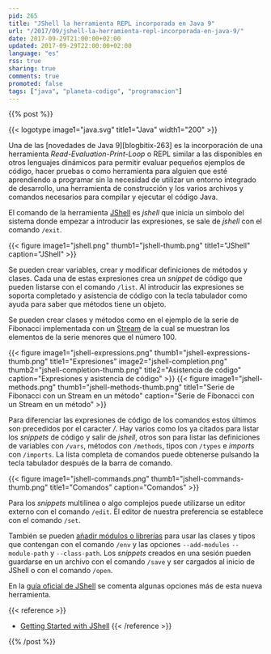 ```yaml
---
pid: 265
title: "JShell la herramienta REPL incorporada en Java 9"
url: "/2017/09/jshell-la-herramienta-repl-incorporada-en-java-9/"
date: 2017-09-29T21:00:00+02:00
updated: 2017-09-29T22:00:00+02:00
language: "es"
rss: true
sharing: true
comments: true
promoted: false
tags: ["java", "planeta-codigo", "programacion"]
---
```


{{% post %}}

{{< logotype image1="java.svg" title1="Java" width1="200" >}}

Una de las [novedades de Java 9][blogbitix-263] es la incorporación de una herramienta _Read-Evaluation-Print-Loop_ o REPL similar a las disponibles en otros lenguajes dinámicos para permitir evaluar pequeños ejemplos de código, hacer pruebas o como herramienta para alguien que esté aprendiendo a programar sin la necesidad de utilizar un entorno integrado de desarrollo, una herramienta de construcción y los varios archivos y comandos necesarios para compilar y ejecutar el código Java.

El comando de la herramienta [JShell](https://docs.oracle.com/javase/9/jshell/introduction-jshell.htm) es _jshell_ que inicia un símbolo del sistema donde empezar a introducir las expresiones, se sale de _jshell_ con el comando <code>/exit</code>.

<div class="media">
    {{< figure
        image1="jshell.png" thumb1="jshell-thumb.png" title1="JShell"
        caption="JShell" >}}
</div>

Se pueden crear variables, crear y modificar definiciones de métodos y clases. Cada una de estas expresiones crea un _snippet_ de código que pueden listarse con el comando <code>/list</code>. Al introducir las expresiones se soporta completado y asistencia de código con la tecla tabulador como ayuda para saber que métodos tiene un objeto.

Se pueden crear clases y métodos como en el ejemplo de la serie de Fibonacci implementada con un [Stream](https://docs.oracle.com/javase/9/docs/api/java/util/stream/Stream.html) de la cual se muestran los elementos de la serie menores que el número 100.

<div class="media">
    {{< figure
        image1="jshell-expressions.png" thumb1="jshell-expressions-thumb.png" title1="Expresiones"
        image2="jshell-completion.png" thumb2="jshell-completion-thumb.png" title2="Asistencia de código"        
        caption="Expresiones y asistencia de código" >}}
    {{< figure
        image1="jshell-methods.png" thumb1="jshell-methods-thumb.png" title1="Serie de Fibonacci con un Stream en un método"
        caption="Serie de Fibonacci con un Stream en un método" >}}
</div>

Para diferenciar las expresiones de código de los comandos estos últimos son precedidos por el caracter _/_. Hay varios como los ya citados para listar los _snippets_ de código y salir de _jshell_, otros son para listar las definiciones de variables con <code>/vars</code>, métodos con <code>/methods</code>, tipos con <code>/types</code> e _imports_ con <code>/imports</code>. La lista completa de comandos puede obtenerse pulsando la tecla tabulador después de la barra de comando.

<div class="media">
    {{< figure
        image1="jshell-commands.png" thumb1="jshell-commands-thumb.png" title1="Comandos"
        caption="Comandos" >}}
</div>

Para los _snippets_ multilínea o algo complejos puede utilizarse un editor externo con el comando <code>/edit</code>. El editor de nuestra preferencia se establece con el comando <code>/set</code>.

También se pueden [añadir módulos o librerías](https://docs.oracle.com/javase/9/jshell/external-code.htm) para usar las clases y tipos que contengan con el comando <code>/env</code> y las opciones <code>--add-modules</code>  <code>--module-path</code> y <code>--class-path</code>. Los _snippets_ creados en una sesión pueden guardarse en un archivo con el comando <code>/save</code> y ser cargados al inicio de JShell o con el comando <code>/open</code>.

En la [guía oficial de JShell](https://docs.oracle.com/javase/9/jshell/toc.htm) se comenta algunas opciones más de esta nueva herramienta.

{{< reference >}}
* [Getting Started with JShell](https://www.pluralsight.com/guides/java-and-j2ee/getting-started-with-jshell)
{{< /reference >}}

{{% /post %}}
